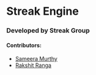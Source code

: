 # Streak Engine

### Developed by Streak Group

#### Contributors:
  - [Sameera Murthy](https://glitch.com/@sameeramurthy)
  - [Rakshit Ranga](https://glitch.com/@rakshitranga)